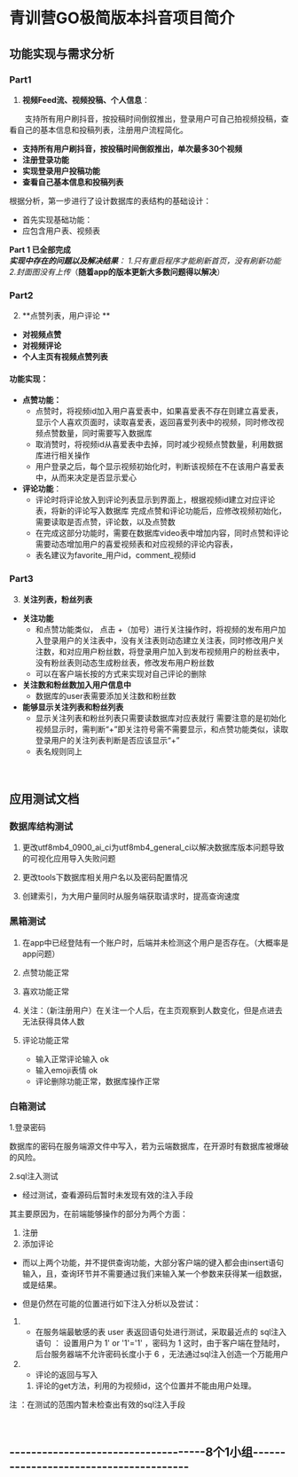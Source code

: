 #  青训营GO极简版本抖音项目简介 

## 功能实现与需求分析

### Part1

1. **视频Feed流、视频投稿、个人信息**：    

&emsp;&emsp;支持所有用户刷抖音，按投稿时间倒叙推出，登录用户可自己拍视频投稿，查看自己的基本信息和投稿列表，注册用户流程简化。
   - **支持所有用户刷抖音，按投稿时间倒叙推出，单次最多30个视频**
   - **注册登录功能**  
   - **实现登录用户投稿功能**
   - **查看自己基本信息和投稿列表**

根据分析，第一步进行了设计数据库的表结构的基础设计：
   - 首先实现基础功能：
   - 应包含用户表、视频表

**Part 1 已全部完成**   
***实现中存在的问题以及解决结果**： 1.只有重启程序才能刷新首页，没有刷新功能 2.封面图没有上传*（**随着app的版本更新大多数问题得以解决**）

### Part2

2. **点赞列表，用户评论 ** 
- **对视频点赞**
- **对视频评论**
- **个人主页有视频点赞列表**

#### **功能实现：**

- **点赞功能：**
  - 点赞时，将视频id加入用户喜爱表中，如果喜爱表不存在则建立喜爱表，显示个人喜欢页面时，读取喜爱表，返回喜爱列表中的视频，同时修改视频点赞数量，同时需要写入数据库
  - 取消赞时，将视频id从喜爱表中去掉，同时减少视频点赞数量，利用数据库进行相关操作
  - 用户登录之后，每个显示视频初始化时，判断该视频在不在该用户喜爱表中，从而来决定是否显示爱心
- **评论功能**：
  - 评论时将评论放入到评论列表显示到界面上，根据视频id建立对应评论表，将新的评论写入数据库
  完成点赞和评论功能后，应修改视频初始化，需要读取是否点赞，评论数，以及点赞数
  - 在完成这部分功能时，需要在数据库video表中增加内容，同时点赞和评论需要动态增加用户的喜爱视频表和对应视频的评论内容表，    
  - 表名建议为favorite_用户id，comment_视频id

### Part3

3. **关注列表，粉丝列表**
- **关注功能**
  - 和点赞功能类似， 点击 +（加号）进行关注操作时，将视频的发布用户加入登录用户的关注表中，没有关注表则动态建立关注表，同时修改用户关注数，和对应用户粉丝数，将登录用户加入到发布视频用户的粉丝表中，没有粉丝表则动态生成粉丝表，修改发布用户粉丝数
  - 可以在客户端长按的方式来实现对自己评论的删除
- **关注数和粉丝数加入用户信息中**
  - 数据库的user表需要添加关注数和粉丝数
- **能够显示关注列表和粉丝列表**
  - 显示关注列表和粉丝列表只需要读数据库对应表就行
  需要注意的是初始化视频显示时，需判断“+”即关注符号需不需要显示，和点赞功能类似，读取登录用户的关注列表判断是否应该显示“+”
  - 表名规则同上

<br>

## 应用测试文档

### 数据库结构测试

1. 更改utf8mb4_0900_ai_ci为utf8mb4_general_ci以解决数据库版本问题导致的可视化应用导入失败问题

2. 更改tools下数据库相关用户名以及密码配置情况

3. 创建索引，为大用户量同时从服务端获取请求时，提高查询速度

### 黑箱测试

1. 在app中已经登陆有一个账户时，后端并未检测这个用户是否存在。（大概率是app问题）

2. 点赞功能正常
3. 喜欢功能正常

4. 关注：（新注册用户）在关注一个人后，在主页观察到人数变化，但是点进去无法获得具体人数

5. 评论功能正常 
   * 输入正常评论输入  ok
   * 输入emoji表情        ok
   * 评论删除功能正常，数据库操作正常

### 白箱测试

1.登录密码

数据库的密码在服务端源文件中写入，若为云端数据库，在开源时有数据库被爆破的风险。

2.sql注入测试

+ 经过测试，查看源码后暂时未发现有效的注入手段

其主要原因为，在前端能够操作的部分为两个方面：

1. 注册
2. 添加评论
+ 而以上两个功能，并不提供查询功能，大部分客户端的键入都会由insert语句输入，且，查询环节并不需要通过我们来输入某一个参数来获得某一组数据，或是结果。

+ 但是仍然在可能的位置进行如下注入分析以及尝试：

1. + 在服务端最敏感的表 user 表返回语句处进行测试，采取最近点的 sql注入语句 ： 设置用户为 1' or '1'='1'  ，密码为 1
      这时，由于客户端在登陆时，后台服务器端不允许密码长度小于 6 ，无法通过sql注入创造一个万能用户

2. + 评论的返回与写入

   1. 评论的get方法，利用的为视频id，这个位置并不能由用户处理。

注 ：在测试的范围内暂未检查出有效的sql注入手段

​	

## ------------------------------------8个1小组---------------------------------------
